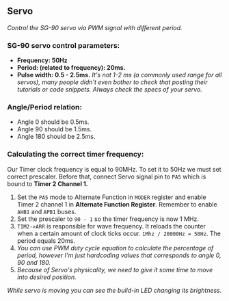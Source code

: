 ## Servo
*Control the SG-90 servo via PWM signal with different period.*

### SG-90 servo control parameters:
- **Frequency: 50Hz**
- **Period: (related to frequency): 20ms.**
- **Pulse width: 0.5 - 2.5ms.** *It's not 1-2 ms (a commonly used range for all servos), many people didn't even bother to check that posting their tutorials or code snippets. Always check the specs of your servo.*

### Angle/Period relation:
- Angle 0 should be 0.5ms.
- Angle 90 should be 1.5ms.
- Angle 180 should be 2.5ms.

### Calculating the correct timer frequency:
Our Timer clock frequency is equal to 90MHz. To set it to 50Hz we must set correct prescaler. Before that, connect Servo signal pin to `PA5` which is bound to **Timer 2 Channel 1.**

1. Set the `PA5` mode to Alternate Function in `MODER` register and enable Timer 2 channel 1 in **Alternate Function Register**. Remember to enable `AHB1` and `APB1` buses.
2. Set the prescaler to `90 - 1` so the timer frequency is now 1 MHz.
3. `TIM2->ARR` is responsible for wave frequency. It reloads the counter when a certain amount of clock ticks occur. `1Mhz / 20000Hz = 50Hz`. The period equals 20ms.
4. *You can use PWM duty cycle equation to calculate the percentage of period, however I'm just hardcoding values that corresponds to angle 0, 90 and 180.*
5. *Because of Servo's physicality, we need to give it some time to move into desired position.*

*While servo is moving you can see the build-in LED changing its brightness.*